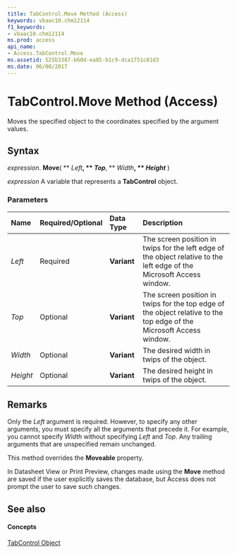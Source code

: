 ```yaml
---
title: TabControl.Move Method (Access)
keywords: vbaac10.chm12114
f1_keywords:
- vbaac10.chm12114
ms.prod: access
api_name:
- Access.TabControl.Move
ms.assetid: 525b3387-b60d-ea85-b1c9-dca1751c81d3
ms.date: 06/08/2017
---
```



# TabControl.Move Method (Access)

Moves the specified object to the coordinates specified by the argument values.


## Syntax

 _expression_. **Move**( ** _Left_**, ** _Top_**, ** _Width_**, ** _Height_** )

 _expression_ A variable that represents a **TabControl** object.


### Parameters



|**Name**|**Required/Optional**|**Data Type**|**Description**|
|:-----|:-----|:-----|:-----|
| _Left_|Required|**Variant**|The screen position in twips for the left edge of the object relative to the left edge of the Microsoft Access window.|
| _Top_|Optional|**Variant**|The screen position in twips for the top edge of the object relative to the top edge of the Microsoft Access window.|
| _Width_|Optional|**Variant**|The desired width in twips of the object.|
| _Height_|Optional|**Variant**|The desired height in twips of the object.|

## Remarks

Only the  _Left_ argument is required. However, to specify any other arguments, you must specify all the arguments that precede it. For example, you cannot specify _Width_ without specifying _Left_ and _Top_. Any trailing arguments that are unspecified remain unchanged.

This method overrides the  **Moveable** property.

In Datasheet View or Print Preview, changes made using the  **Move** method are saved if the user explicitly saves the database, but Access does not prompt the user to save such changes.


## See also


#### Concepts


[TabControl Object](tabcontrol-object-access.md)

